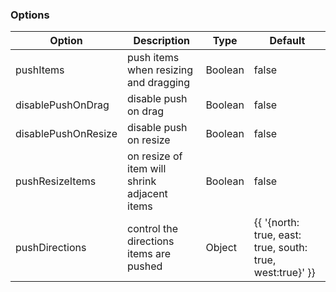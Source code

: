 ### Options

Option | Description | Type | Default
------------ | ------------- | ------------- | -------------
pushItems | push items when resizing and dragging | Boolean | false
disablePushOnDrag | disable push on drag | Boolean | false
disablePushOnResize | disable push on resize | Boolean | false
pushResizeItems | on resize of item will shrink adjacent items | Boolean | false
pushDirections | control the directions items are pushed | Object | {{ '{north: true, east: true, south: true, west:true}' }}

